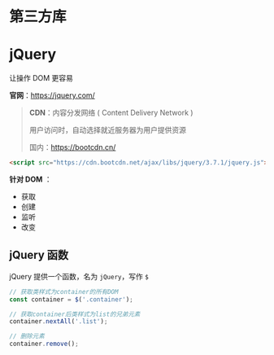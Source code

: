 # 第三方库

# jQuery

让操作 DOM 更容易

**官网**：https://jquery.com/

> **CDN**：内容分发网络 ( Content Delivery Network )
>
> 用户访问时，自动选择就近服务器为用户提供资源
>
> 国内：https://bootcdn.cn/

```html
<script src="https://cdn.bootcdn.net/ajax/libs/jquery/3.7.1/jquery.js"></script>
```

**针对 DOM** ：

- 获取
- 创建
- 监听
- 改变

## jQuery 函数

jQuery 提供一个函数，名为 `jQuery`，写作 `$`

```javascript
// 获取类样式为container的所有DOM
const container = $('.container');

// 获取container后类样式为list的兄弟元素
container.nextAll('.list');

// 删除元素
container.remove();


```

